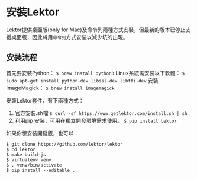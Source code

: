 # 安裝Lektor

Lektor提供桌面版(only for Mac)及命令列兩種方式安裝，但最新的版本已停止支援桌面版，因此將用`命令列`方式安裝以減少坑的出現。

## 安裝流程

首先要安裝Python：
`$ brew install python3`
Linux系統需安裝以下軟體：
`$ sudo apt-get install python-dev libssl-dev libffi-dev`
安裝ImageMagick：
`$ brew install imagemagick`

安裝Lektor套件，有下兩種方式：
1. 官方安裝.sh檔
`$ curl -sf https://www.getlektor.com/install.sh | sh`
2. 利用pip 安裝，可用在獨立開發環境需求使用。
`$ pip install Lektor`

如果你想安裝開發版，也可以：
```
$ git clone https://github.com/lektor/lektor
$ cd lektor
$ make build-js
$ virtualenv venv
$ . venv/bin/activate
$ pip install --editable .
```
